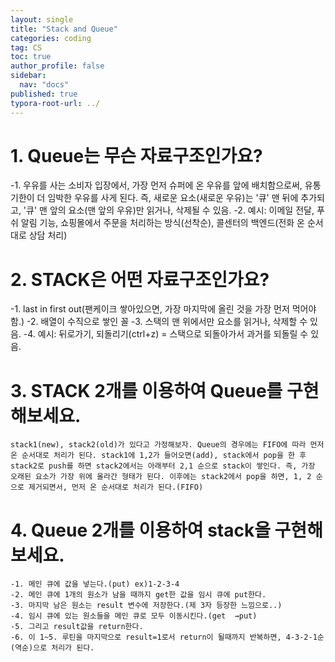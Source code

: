 ```yaml
---
layout: single
title: "Stack and Queue"
categories: coding
tag: CS
toc: true
author_profile: false
sidebar:
  nav: "docs"  
published: true
typora-root-url: ../
---
```


# 1. Queue는 무슨 자료구조인가요?
  -1. 우유를 사는 소비자 입장에서, 가장 먼저 슈퍼에 온 우유를 앞에 배치함으로써, 유통기한이 더 임박한 우유를 사게 된다. 즉, 새로운 요소(새로운 우유)는 '큐' 맨 뒤에 추가되고, '큐' 맨 앞의 요소(맨 앞의 우유)만 읽거나, 삭제될 수 있음.
	-2. 예시: 이메일 전달, 푸쉬 알림 기능, 쇼핑몰에서 주문을 처리하는 방식(선착순), 콜센터의 백엔드(전화 온 순서대로 상담 처리)
 
# 2. STACK은 어떤 자료구조인가요?
  -1. last in first out(팬케이크 쌓아있으면, 가장 마지막에 올린 것을 가장 먼저 먹어야함.)
	-2. 배열이 수직으로 쌓인 꼴
	-3. 스택의 맨 위에서만 요소를 읽거나, 삭제할 수 있음.
  -4. 예시: 뒤로가기, 되돌리기(ctrl+z) = 스택으로 되돌아가서 과거를 되돌릴 수 있음.

# 3. STACK 2개를 이용하여 Queue를 구현해보세요.
	stack1(new), stack2(old)가 있다고 가정해보자. Queue의 경우에는 FIFO에 따라 먼저 온 순서대로 처리가 된다. stack1에 1,2가 들어오면(add), stack에서 pop을 한 후 stack2로 push를 하면 stack2에서는 아래부터 2,1 순으로 stack이 쌓인다. 즉, 가장 오래된 요소가 가장 위에 올라간 형태가 된다. 이후에는 stack2에서 pop을 하면, 1, 2 순으로 제거되면서, 먼저 온 순서대로 처리가 된다.(FIFO)
	 
# 4. Queue 2개를 이용하여 stack을 구현해보세요.
	-1. 메인 큐에 값을 넣는다.(put) ex)1-2-3-4
	-2. 메인 큐에 1개의 원소가 남을 때까지 get한 값을 임시 큐에 put한다.
	-3. 마지막 남은 원소는 result 변수에 저장한다.(제 3자 등장한 느낌으로..)
	-4. 임시 큐에 있는 원소들을 메인 큐로 모두 이동시킨다.(get  →put)
	-5. 그리고 result값을 return한다.
	-6. 이 1~5. 루틴을 마지막으로 result=1로서 return이 될때까지 반복하면, 4-3-2-1순(역순)으로 처리가 된다.
